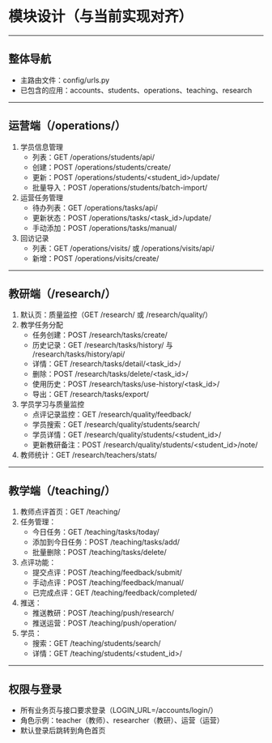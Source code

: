 
# 模块设计（与当前实现对齐）

---

## 整体导航
- 主路由文件：config/urls.py
- 已包含的应用：accounts、students、operations、teaching、research
  

---

## 运营端（/operations/）
1. 学员信息管理
   - 列表：GET /operations/students/api/
   - 创建：POST /operations/students/create/
   - 更新：POST /operations/students/<student_id>/update/
   - 批量导入：POST /operations/students/batch-import/
2. 运营任务管理
   - 待办列表：GET /operations/tasks/api/
   - 更新状态：POST /operations/tasks/<task_id>/update/
   - 手动添加：POST /operations/tasks/manual/
3. 回访记录
   - 列表：GET /operations/visits/ 或 /operations/visits/api/
   - 新增：POST /operations/visits/create/

---

## 教研端（/research/）
1. 默认页：质量监控（GET /research/ 或 /research/quality/）
2. 教学任务分配
   - 任务创建：POST /research/tasks/create/
   - 历史记录：GET /research/tasks/history/ 与 /research/tasks/history/api/
   - 详情：GET /research/tasks/detail/<task_id>/
   - 删除：POST /research/tasks/delete/<task_id>/
   - 使用历史：POST /research/tasks/use-history/<task_id>/
   - 导出：GET /research/tasks/export/
3. 学员学习与质量监控
   - 点评记录监控：GET /research/quality/feedback/
   - 学员搜索：GET /research/quality/students/search/
   - 学员详情：GET /research/quality/students/<student_id>/
   - 更新教研备注：POST /research/quality/students/<student_id>/note/
4. 教师统计：GET /research/teachers/stats/

---

## 教学端（/teaching/）
1. 教师点评首页：GET /teaching/
2. 任务管理：
   - 今日任务：GET /teaching/tasks/today/
   - 添加到今日任务：POST /teaching/tasks/add/
   - 批量删除：POST /teaching/tasks/delete/
3. 点评功能：
   - 提交点评：POST /teaching/feedback/submit/
   - 手动点评：POST /teaching/feedback/manual/
   - 已完成点评：GET /teaching/feedback/completed/
4. 推送：
   - 推送教研：POST /teaching/push/research/
   - 推送运营：POST /teaching/push/operation/
5. 学员：
   - 搜索：GET /teaching/students/search/
   - 详情：GET /teaching/students/<student_id>/

---

## 权限与登录
- 所有业务页与接口要求登录（LOGIN_URL=/accounts/login/）
- 角色示例：teacher（教师）、researcher（教研）、运营（运营）
- 默认登录后跳转到角色首页


